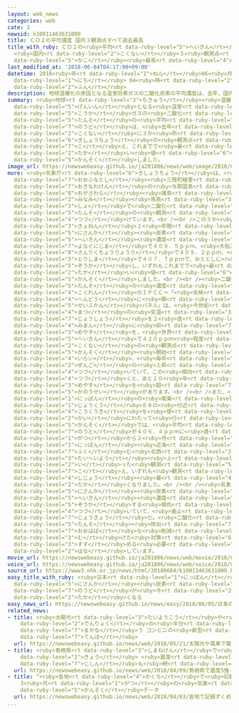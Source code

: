 ```yaml
---
layout: web_news
categories: web
cate: 3
newsid: k10011463631000
title: ＣＯ２の平均濃度 国内３観測点すべて過去最高
title_with_ruby: ＣＯ２の<ruby>平均<rt data-ruby-level="5">へいきん</rt></ruby><ruby>濃度<rt data-ruby-level="7">のうど</rt></ruby>
  <ruby>国内<rt data-ruby-level="2">こくない</rt></ruby>３<ruby>観測点<rt data-ruby-level="5">かんそくてん</rt></ruby>すべて<ruby>過去<rt
  data-ruby-level="5">かこ</rt></ruby><ruby>最高<rt data-ruby-level="4">さいこう</rt></ruby>
last_modified_at: '2018-06-04T04:17:00+09:00'
datetime: 2018<ruby>年<rt data-ruby-level="1">ねん</rt></ruby>06<ruby>月<rt data-ruby-level="1">がつ</rt></ruby>04<ruby>日<rt
  data-ruby-level="1">にち</rt></ruby> 04<ruby>時<rt data-ruby-level="2">じ</rt></ruby>17<ruby>分<rt
  data-ruby-level="2">ふん</rt></ruby>
description: 地球温暖化の原因となる温室効果ガスの二酸化炭素の平均濃度は、去年、国内に３か所ある気象庁の観測点すべてで４００ｐｐｍを超え、これまでで最も高い値を観測しました。
summary: <ruby>地球<rt data-ruby-level="3">ちきゅう</rt></ruby><ruby>温暖化<rt data-ruby-level="6">おんだんか</rt></ruby>の<ruby>原因<rt
  data-ruby-level="5">げんいん</rt></ruby>となる<ruby>温室<rt data-ruby-level="3">おんしつ</rt></ruby><ruby>効果<rt
  data-ruby-level="5">こうか</rt></ruby>ガスの<ruby>二酸化<rt data-ruby-level="5">にさんか</rt></ruby><ruby>炭素<rt
  data-ruby-level="5">たんそ</rt></ruby>の<ruby>平均<rt data-ruby-level="5">へいきん</rt></ruby><ruby>濃度<rt
  data-ruby-level="7">のうど</rt></ruby>は、<ruby>去年<rt data-ruby-level="3">きょねん</rt></ruby>、<ruby>国内<rt
  data-ruby-level="2">こくない</rt></ruby>に３か<ruby>所<rt data-ruby-level="3">しょ</rt></ruby>ある<ruby>気象庁<rt
  data-ruby-level="6">きしょうちょう</rt></ruby>の<ruby>観測点<rt data-ruby-level="5">かんそくてん</rt></ruby>すべてで４００ｐｐｍを<ruby>超<rt
  data-ruby-level="7">こ</rt></ruby>え、これまでで<ruby>最<rt data-ruby-level="4">もっと</rt></ruby>も<ruby>高<rt
  data-ruby-level="2">たか</rt></ruby>い<ruby>値<rt data-ruby-level="6">ね</rt></ruby>を<ruby>観測<rt
  data-ruby-level="5">かんそく</rt></ruby>しました。
image_url: https://newswebeasy.github.io/ja201806/news/web/image/2018/06/04/K10011463631_1806040052_1806040417_01_02.jpg
more: <ruby>気象庁<rt data-ruby-level="6">きしょうちょう</rt></ruby>は、<ruby>岩手県<rt data-ruby-level="3">いわてけん</rt></ruby><ruby>大船渡市<rt
  data-ruby-level="7">おおふなとし</rt></ruby><ruby>三陸町綾里<rt data-ruby-level="8">さんりくちょうりょうり</rt></ruby>と<ruby>沖縄県<rt
  data-ruby-level="7">おきなわけん</rt></ruby>の<ruby>与那国島<rt data-ruby-level="7">よなぐにじま</rt></ruby>、それに<ruby>小笠原<rt
  data-ruby-level="8">おがさわら</rt></ruby><ruby>諸島<rt data-ruby-level="6">しょとう</rt></ruby>の<ruby>南<rt
  data-ruby-level="2">みなみ</rt></ruby><ruby>鳥島<rt data-ruby-level="3">とりしま</rt></ruby>の３か<ruby>所<rt
  data-ruby-level="3">しょ</rt></ruby>で<ruby>二酸化<rt data-ruby-level="5">にさんか</rt></ruby><ruby>炭素<rt
  data-ruby-level="5">たんそ</rt></ruby>の<ruby>観測<rt data-ruby-level="5">かんそく</rt></ruby>を<ruby>続<rt
  data-ruby-level="4">つづ</rt></ruby>けています。<br /><br />この３か<ruby>所<rt data-ruby-level="3">しょ</rt></ruby>の<ruby>去年<rt
  data-ruby-level="3">きょねん</rt></ruby>１<ruby>年間<rt data-ruby-level="2">ねんかん</rt></ruby>の<ruby>二酸化<rt
  data-ruby-level="5">にさんか</rt></ruby><ruby>炭素<rt data-ruby-level="5">たんそ</rt></ruby>の<ruby>平均<rt
  data-ruby-level="5">へいきん</rt></ruby><ruby>濃度<rt data-ruby-level="7">のうど</rt></ruby>は、<ruby>与那国島<rt
  data-ruby-level="7">よなぐにじま</rt></ruby>で４０９．５ｐｐｍ、<ruby>大船渡市<rt data-ruby-level="7">おおふなとし</rt></ruby><ruby>三陸町綾里<rt
  data-ruby-level="8">さんりくちょうりょうり</rt></ruby>で４０９．２ｐｐｍ、<ruby>南<rt data-ruby-level="2">みなみ</rt></ruby><ruby>鳥島<rt
  data-ruby-level="3">とりしま</rt></ruby>で４０７．７ｐｐｍで、おととしに<ruby>比<rt data-ruby-level="5">くら</rt></ruby>べておよそ２ｐｐｍ<ruby>増加<rt
  data-ruby-level="5">ぞうか</rt></ruby>し、いずれもこれまでで<ruby>最<rt data-ruby-level="4">もっと</rt></ruby>も<ruby>高<rt
  data-ruby-level="2">たか</rt></ruby>い<ruby>値<rt data-ruby-level="6">ね</rt></ruby>を<ruby>観測<rt
  data-ruby-level="5">かんそく</rt></ruby>しました。<br /><br /><ruby>二酸化<rt data-ruby-level="5">にさんか</rt></ruby><ruby>炭素<rt
  data-ruby-level="5">たんそ</rt></ruby>の<ruby>濃度<rt data-ruby-level="7">のうど</rt></ruby>について、<ruby>国連<rt
  data-ruby-level="4">こくれん</rt></ruby>のＩＰＣＣ＝「<ruby>気候<rt data-ruby-level="4">きこう</rt></ruby><ruby>変動<rt
  data-ruby-level="4">へんどう</rt></ruby>に<ruby>関<rt data-ruby-level="4">かん</rt></ruby>する<ruby>政府間<rt
  data-ruby-level="5">せいふかん</rt></ruby>パネル」は、<ruby>今世紀<rt data-ruby-level="4">こんせいき</rt></ruby><ruby>末<rt
  data-ruby-level="4">まつ</rt></ruby>の<ruby>気温<rt data-ruby-level="3">きおん</rt></ruby><ruby>上昇<rt
  data-ruby-level="7">じょうしょう</rt></ruby>を２<ruby>度<rt data-ruby-level="3">ど</rt></ruby><ruby>未満<rt
  data-ruby-level="4">みまん</rt></ruby>に<ruby>抑<rt data-ruby-level="7">おさ</rt></ruby>えるための<ruby>目安<rt
  data-ruby-level="3">めやす</rt></ruby>を、<ruby>世界<rt data-ruby-level="3">せかい</rt></ruby>の<ruby>平均<rt
  data-ruby-level="5">へいきん</rt></ruby>で４２０ｐｐｍ<ruby>程度<rt data-ruby-level="5">ていど</rt></ruby>としていますが、<ruby>国内<rt
  data-ruby-level="2">こくない</rt></ruby>の<ruby>観測点<rt data-ruby-level="5">かんそくてん</rt></ruby>では、<ruby>観測<rt
  data-ruby-level="5">かんそく</rt></ruby><ruby>開始<rt data-ruby-level="3">かいし</rt></ruby><ruby>以来<rt
  data-ruby-level="4">いらい</rt></ruby>、<ruby>毎年<rt data-ruby-level="2">まいとし</rt></ruby>２ｐｐｍ<ruby>前後<rt
  data-ruby-level="2">ぜんご</rt></ruby>の<ruby>上昇<rt data-ruby-level="7">じょうしょう</rt></ruby>が<ruby>続<rt
  data-ruby-level="4">つづ</rt></ruby>いていて、この<ruby>傾向<rt data-ruby-level="7">けいこう</rt></ruby>が<ruby>続<rt
  data-ruby-level="4">つづ</rt></ruby>くと、あと１０<ruby>年<rt data-ruby-level="1">ねん</rt></ruby>ほどで<ruby>目安<rt
  data-ruby-level="3">めやす</rt></ruby>を<ruby>超<rt data-ruby-level="7">こ</rt></ruby>える<ruby>可能性<rt
  data-ruby-level="5">かのうせい</rt></ruby>があります。<br /><br />また、<ruby>去年<rt data-ruby-level="3">きょねん</rt></ruby>、<ruby>日本<rt
  data-ruby-level="1">にっぽん</rt></ruby>の<ruby>南東<rt data-ruby-level="2">なんとう</rt></ruby>の<ruby>上空<rt
  data-ruby-level="1">じょうくう</rt></ruby>６キロ<ruby>付近<rt data-ruby-level="4">ふきん</rt></ruby>で<ruby>航空機<rt
  data-ruby-level="4">こうくうき</rt></ruby>を<ruby>使<rt data-ruby-level="3">つか</rt></ruby>い、１２<ruby>回<rt
  data-ruby-level="2">かい</rt></ruby>にわたって<ruby>行<rt data-ruby-level="2">い</rt></ruby>った<ruby>観測<rt
  data-ruby-level="5">かんそく</rt></ruby>では、<ruby>平均<rt data-ruby-level="5">へいきん</rt></ruby><ruby>濃度<rt
  data-ruby-level="7">のうど</rt></ruby>が４０６．４ｐｐｍに<ruby>達<rt data-ruby-level="4">たっ</rt></ruby>したほか、ことし１<ruby>月<rt
  data-ruby-level="1">がつ</rt></ruby>から２<ruby>月<rt data-ruby-level="1">がつ</rt></ruby>にかけて<ruby>日本<rt
  data-ruby-level="1">にっぽん</rt></ruby><ruby>近海<rt data-ruby-level="2">きんかい</rt></ruby>を<ruby>含<rt
  data-ruby-level="7">ふく</rt></ruby>む<ruby>北西<rt data-ruby-level="2">ほくせい</rt></ruby><ruby>太平洋<rt
  data-ruby-level="3">たいへいよう</rt></ruby><ruby>上<rt data-ruby-level="1">じょう</rt></ruby>で<ruby>行<rt
  data-ruby-level="2">い</rt></ruby>った<ruby>観測<rt data-ruby-level="5">かんそく</rt></ruby>では４１０ｐｐｍを<ruby>超<rt
  data-ruby-level="7">こ</rt></ruby>え、いずれも<ruby>観測<rt data-ruby-level="5">かんそく</rt></ruby><ruby>史上<rt
  data-ruby-level="4">しじょう</rt></ruby><ruby>最<rt data-ruby-level="4">もっと</rt></ruby>も<ruby>高<rt
  data-ruby-level="2">たか</rt></ruby>くなりました。<br /><br /><ruby>気象庁<rt data-ruby-level="6">きしょうちょう</rt></ruby>は、「<ruby>二酸化<rt
  data-ruby-level="5">にさんか</rt></ruby><ruby>炭素<rt data-ruby-level="5">たんそ</rt></ruby>の<ruby>平均<rt
  data-ruby-level="5">へいきん</rt></ruby><ruby>濃度<rt data-ruby-level="7">のうど</rt></ruby>はずっと<ruby>増加<rt
  data-ruby-level="5">ぞうか</rt></ruby>する<ruby>傾向<rt data-ruby-level="7">けいこう</rt></ruby>が<ruby>続<rt
  data-ruby-level="4">つづ</rt></ruby>いていて、<ruby>歯止<rt data-ruby-level="3">はど</rt></ruby>めがかからない<ruby>状況<rt
  data-ruby-level="7">じょうきょう</rt></ruby>だ。<ruby>二酸化<rt data-ruby-level="5">にさんか</rt></ruby><ruby>炭素<rt
  data-ruby-level="5">たんそ</rt></ruby><ruby>排出<rt data-ruby-level="7">はいしゅつ</rt></ruby>の<ruby>大幅<rt
  data-ruby-level="7">おおはば</rt></ruby>な<ruby>削減<rt data-ruby-level="7">さくげん</rt></ruby>に<ruby>向<rt
  data-ruby-level="3">む</rt></ruby>けた<ruby>対策<rt data-ruby-level="6">たいさく</rt></ruby>をさらに<ruby>進<rt
  data-ruby-level="3">すす</rt></ruby>める<ruby>必要<rt data-ruby-level="4">ひつよう</rt></ruby>がある」と<ruby>話<rt
  data-ruby-level="2">はな</rt></ruby>しています。
movie_url: https://newswebeasy.github.io/ja201806/news/web/movie/2018/06/04/k10011463631_201806040441_201806040447.mp4
voice_url: https://newswebeasy.github.io/ja201806/news/web/voice/2018/06/04/k10011463631_201806040441_201806040447.mp3
source_url: https://www3.nhk.or.jp/news/html/20180604/k10011463631000.html
easy_title_with_ruby: <ruby>日本<rt data-ruby-level="1">にっぽん</rt></ruby>の<ruby>二酸化<rt
  data-ruby-level="5">にさんか</rt></ruby><ruby>炭素<rt data-ruby-level="5">たんそ</rt></ruby>の<ruby>濃度<rt
  data-ruby-level="7">のうど</rt></ruby>が<ruby>今<rt data-ruby-level="2">いま</rt></ruby>まででいちばん<ruby>高<rt
  data-ruby-level="2">たか</rt></ruby>くなる
easy_news_url: https://newswebeasy.github.io/news/easy/2018/06/05/日本の二酸化炭素の濃度が今まででいちばん高くなる
related_news:
- title: <ruby>太陽光<rt data-ruby-level="3">たいようこう</rt></ruby>や<ruby>風車<rt data-ruby-level="2">かざぐるま</rt></ruby>で<ruby>電力<rt
    data-ruby-level="2">でんりょく</rt></ruby>の<ruby>半分<rt data-ruby-level="2">はんぶん</rt></ruby><ruby>賄<rt
    data-ruby-level="7">まかな</rt></ruby>う コンビニの<ruby>新型<rt data-ruby-level="4">しんがた</rt></ruby><ruby>店舗<rt
    data-ruby-level="7">てんぽ</rt></ruby>
  url: https://newswebeasy.github.io/news/web/2018/05/21/太陽光や風車で電力の半分賄う-コンビニの新型店舗
- title: <ruby>島根県<rt data-ruby-level="3">しまねけん</rt></ruby>で<ruby>震度<rt data-ruby-level="7">しんど</rt></ruby>５<ruby>強<rt
    data-ruby-level="2">きょう</rt></ruby> <ruby>震度<rt data-ruby-level="7">しんど</rt></ruby>４の<ruby>地震<rt
    data-ruby-level="7">じしん</rt></ruby>も<ruby>続<rt data-ruby-level="4">つづ</rt></ruby>く
  url: https://newswebeasy.github.io/news/web/2018/04/09/島根県で震度5強-震度4の地震も続く
- title: “<ruby>各地<rt data-ruby-level="4">かくち</rt></ruby>で<ruby>記録<rt data-ruby-level="4">きろく</rt></ruby>ずくめに”
    3<ruby>月<rt data-ruby-level="1">がつ</rt></ruby>の<ruby>気象<rt data-ruby-level="4">きしょう</rt></ruby><ruby>観測<rt
    data-ruby-level="5">かんそく</rt></ruby>データ
  url: https://newswebeasy.github.io/news/web/2018/04/03/各地で記録ずくめに-3月の気象観測データ
...
```

